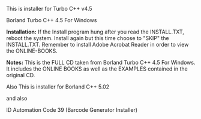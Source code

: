 This is installer for Turbo C++ v4.5

Borland Turbo C++ 4.5
For Windows

**Installation:**
If the Install program hung after you read the INSTALL.TXT, reboot the system. Install again but this time choose to "SKIP" the INSTALL.TXT. 
Remember to install Adobe Acrobat Reader in order to view the ONLINE-BOOKS.

**Notes:**
This is the FULL CD taken from Borland Turbo C++ 4.5 For Windows. It includes the ONLINE BOOKS as well as the EXAMPLES contained in the original CD.

Also This is installer for Borland C++ 5.02

and also

ID Automation Code 39 (Barcode Generator Installer)
